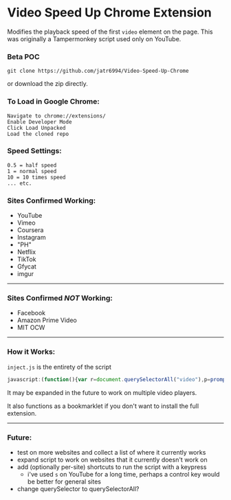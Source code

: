 # Video Speed Up Chrome Extension

Modifies the playback speed of the first `video` element on the page. This was originally a Tampermonkey script used only on YouTube. 

### Beta POC
```
git clone https://github.com/jatr6994/Video-Speed-Up-Chrome
```
or download the zip directly.

### To Load in Google Chrome:
```
Navigate to chrome://extensions/
Enable Developer Mode
Click Load Unpacked
Load the cloned repo
```

### Speed Settings:
```
0.5 = half speed
1 = normal speed
10 = 10 times speed
... etc.
```

### Sites Confirmed Working:
- YouTube
- Vimeo
- Coursera
- Instagram
- "PH"
- Netflix
- TikTok
- Gfycat
- imgur

---

### Sites Confirmed *NOT* Working:
- Facebook
- Amazon Prime Video
- MIT OCW
---


### How it Works:
`inject.js` is the entirety of the script
```js
javascript:(function(){var r=document.querySelectorAll("video"),p=prompt("Speed",r[0].playbackRate);r.forEach(v=>v.playbackRate=p||v.playbackRate);}());
```

It may be expanded in the future to work on multiple video players.

It also functions as a bookmarklet if you don't want to install the full extension.

---

### Future:
- test on more websites and collect a list of where it currently works
- expand script to work on websites that it currently doesn't work on
- add (optionally per-site) shortcuts to run the script with a keypress
  - i've used `s` on YouTube for a long time, perhaps a control key would be better for general sites
- change querySelector to querySelectorAll?
